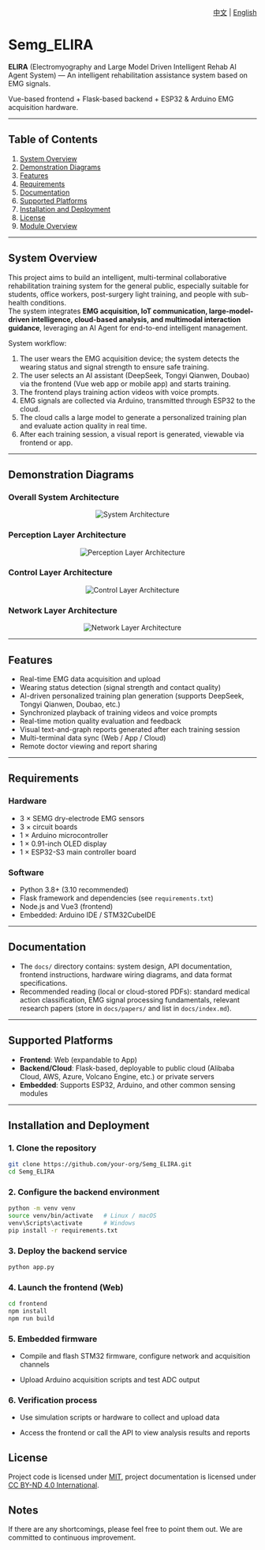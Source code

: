 <p align="right"> 
  <a href="./README.md">中文</a> | <a href="./README_en.md">English</a>
</p>

# Semg_ELIRA

**ELIRA** (Electromyography and Large Model Driven Intelligent Rehab AI Agent System) — An intelligent rehabilitation assistance system based on EMG signals.

Vue-based frontend + Flask-based backend + ESP32 & Arduino EMG acquisition hardware.

---

## Table of Contents
1. [System Overview](#system-overview)
2. [Demonstration Diagrams](#demonstration-diagrams)
3. [Features](#features)
4. [Requirements](#requirements)
5. [Documentation](#documentation)
6. [Supported Platforms](#supported-platforms)
7. [Installation and Deployment](#installation-and-deployment)
8. [License](#license)
9. [Module Overview](#module-overview)

---

## System Overview
This project aims to build an intelligent, multi-terminal collaborative rehabilitation training system for the general public, especially suitable for students, office workers, post-surgery light training, and people with sub-health conditions.  
The system integrates **EMG acquisition, IoT communication, large-model-driven intelligence, cloud-based analysis, and multimodal interaction guidance**, leveraging an AI Agent for end-to-end intelligent management.

System workflow:
1. The user wears the EMG acquisition device; the system detects the wearing status and signal strength to ensure safe training.
2. The user selects an AI assistant (DeepSeek, Tongyi Qianwen, Doubao) via the frontend (Vue web app or mobile app) and starts training.
3. The frontend plays training action videos with voice prompts.
4. EMG signals are collected via Arduino, transmitted through ESP32 to the cloud.
5. The cloud calls a large model to generate a personalized training plan and evaluate action quality in real time.
6. After each training session, a visual report is generated, viewable via frontend or app.

---

## Demonstration Diagrams
### Overall System Architecture
<div align="center">
  <img src="./image/系统架构.png" alt="System Architecture" style="max-width:100%;height:auto;" />
</div>

### Perception Layer Architecture
<div align="center">
  <img src="./image/感知层架构图.png" alt="Perception Layer Architecture" style="max-width:100%;height:auto;" />
</div>

### Control Layer Architecture
<div align="center">
  <img src="./image/控制层架构图.png" alt="Control Layer Architecture" style="max-width:100%;height:auto;" />
</div>

### Network Layer Architecture
<div align="center">
  <img src="./image/网络层架构图.png" alt="Network Layer Architecture" style="max-width:100%;height:auto;" />
</div>

---

## Features
- Real-time EMG data acquisition and upload
- Wearing status detection (signal strength and contact quality)
- AI-driven personalized training plan generation (supports DeepSeek, Tongyi Qianwen, Doubao, etc.)
- Synchronized playback of training videos and voice prompts
- Real-time motion quality evaluation and feedback
- Visual text-and-graph reports generated after each training session
- Multi-terminal data sync (Web / App / Cloud)
- Remote doctor viewing and report sharing

---

## Requirements

### Hardware
- 3 × SEMG dry-electrode EMG sensors
- 3 × circuit boards
- 1 × Arduino microcontroller
- 1 × 0.91-inch OLED display
- 1 × ESP32-S3 main controller board

### Software
- Python 3.8+ (3.10 recommended)
- Flask framework and dependencies (see `requirements.txt`)
- Node.js and Vue3 (frontend)
- Embedded: Arduino IDE / STM32CubeIDE

---

## Documentation
- The `docs/` directory contains: system design, API documentation, frontend instructions, hardware wiring diagrams, and data format specifications.
- Recommended reading (local or cloud-stored PDFs): standard medical action classification, EMG signal processing fundamentals, relevant research papers (store in `docs/papers/` and list in `docs/index.md`).

---

## Supported Platforms
- **Frontend**: Web (expandable to App)
- **Backend/Cloud**: Flask-based, deployable to public cloud (Alibaba Cloud, AWS, Azure, Volcano Engine, etc.) or private servers
- **Embedded**: Supports ESP32, Arduino, and other common sensing modules

---

## Installation and Deployment

### 1. Clone the repository
```bash
git clone https://github.com/your-org/Semg_ELIRA.git
cd Semg_ELIRA
```

### 2. Configure the backend environment
```bash
python -m venv venv
source venv/bin/activate   # Linux / macOS
venv\Scripts\activate      # Windows
pip install -r requirements.txt
```

### 3. Deploy the backend service
```bash
python app.py
```

### 4. Launch the frontend (Web)
```bash
cd frontend
npm install
npm run build
```

### 5. Embedded firmware
* Compile and flash STM32 firmware, configure network and acquisition channels

* Upload Arduino acquisition scripts and test ADC output

### 6. Verification process
* Use simulation scripts or hardware to collect and upload data

* Access the frontend or call the API to view analysis results and reports

## License
Project code is licensed under [MIT](./LICENSE), project documentation is licensed under [CC BY-ND 4.0 International](https://creativecommons.org/licenses/by-nd/4.0/deed.zh).

## Notes
If there are any shortcomings, please feel free to point them out. We are committed to continuous improvement.
